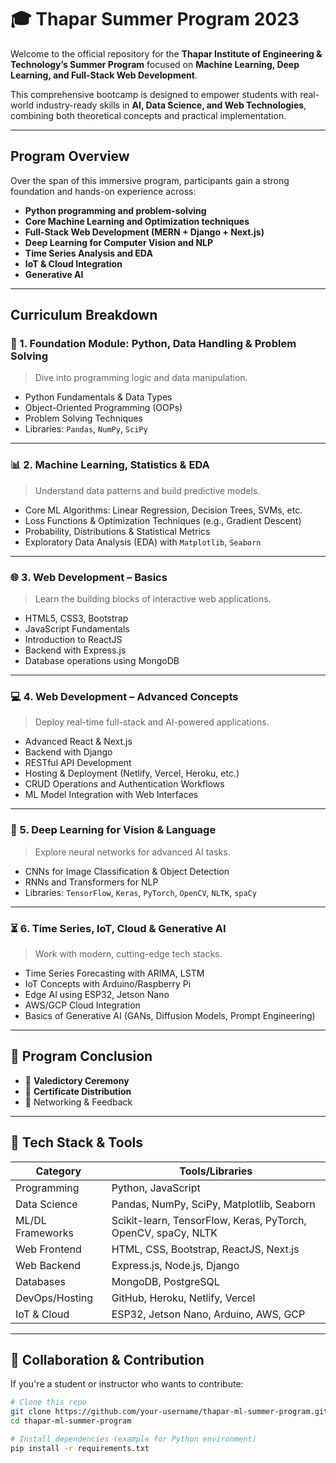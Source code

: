 # 🎓 Thapar Summer Program 2023

Welcome to the official repository for the **Thapar Institute of Engineering & Technology’s Summer Program** focused on **Machine Learning, Deep Learning, and Full-Stack Web Development**.

This comprehensive bootcamp is designed to empower students with real-world industry-ready skills in **AI, Data Science, and Web Technologies**, combining both theoretical concepts and practical implementation.

---

## Program Overview

Over the span of this immersive program, participants gain a strong foundation and hands-on experience across:

- **Python programming and problem-solving**
- **Core Machine Learning and Optimization techniques**
- **Full-Stack Web Development (MERN + Django + Next.js)**
- **Deep Learning for Computer Vision and NLP**
- **Time Series Analysis and EDA**
- **IoT & Cloud Integration**
- **Generative AI**

---

## Curriculum Breakdown

### 🧱 1. Foundation Module: Python, Data Handling & Problem Solving
> Dive into programming logic and data manipulation.

- Python Fundamentals & Data Types
- Object-Oriented Programming (OOPs)
- Problem Solving Techniques
- Libraries: `Pandas`, `NumPy`, `SciPy`

---

### 📊 2. Machine Learning, Statistics & EDA
> Understand data patterns and build predictive models.

- Core ML Algorithms: Linear Regression, Decision Trees, SVMs, etc.
- Loss Functions & Optimization Techniques (e.g., Gradient Descent)
- Probability, Distributions & Statistical Metrics
- Exploratory Data Analysis (EDA) with `Matplotlib`, `Seaborn`

---

### 🌐 3. Web Development – Basics
> Learn the building blocks of interactive web applications.

- HTML5, CSS3, Bootstrap
- JavaScript Fundamentals
- Introduction to ReactJS
- Backend with Express.js
- Database operations using MongoDB

---

### 💻 4. Web Development – Advanced Concepts
> Deploy real-time full-stack and AI-powered applications.

- Advanced React & Next.js
- Backend with Django
- RESTful API Development
- Hosting & Deployment (Netlify, Vercel, Heroku, etc.)
- CRUD Operations and Authentication Workflows
- ML Model Integration with Web Interfaces

---

### 🧠 5. Deep Learning for Vision & Language
> Explore neural networks for advanced AI tasks.

- CNNs for Image Classification & Object Detection
- RNNs and Transformers for NLP
- Libraries: `TensorFlow`, `Keras`, `PyTorch`, `OpenCV`, `NLTK`, `spaCy`

---

### ⏳ 6. Time Series, IoT, Cloud & Generative AI
> Work with modern, cutting-edge tech stacks.

- Time Series Forecasting with ARIMA, LSTM
- IoT Concepts with Arduino/Raspberry Pi
- Edge AI using ESP32, Jetson Nano
- AWS/GCP Cloud Integration
- Basics of Generative AI (GANs, Diffusion Models, Prompt Engineering)

---

## 🏁 Program Conclusion

- 🏅 **Valedictory Ceremony**
- 📜 **Certificate Distribution**
- 💬 Networking & Feedback

---

## 💼 Tech Stack & Tools

| Category         | Tools/Libraries                                                                 |
|------------------|----------------------------------------------------------------------------------|
| Programming      | Python, JavaScript                                                               |
| Data Science     | Pandas, NumPy, SciPy, Matplotlib, Seaborn                                        |
| ML/DL Frameworks | Scikit-learn, TensorFlow, Keras, PyTorch, OpenCV, spaCy, NLTK                    |
| Web Frontend     | HTML, CSS, Bootstrap, ReactJS, Next.js                                           |
| Web Backend      | Express.js, Node.js, Django                                                      |
| Databases        | MongoDB, PostgreSQL                                                              |
| DevOps/Hosting   | GitHub, Heroku, Netlify, Vercel                                                  |
| IoT & Cloud      | ESP32, Jetson Nano, Arduino, AWS, GCP                                            |

---

## 🤝 Collaboration & Contribution

If you're a student or instructor who wants to contribute:

```bash
# Clone this repo
git clone https://github.com/your-username/thapar-ml-summer-program.git
cd thapar-ml-summer-program

# Install dependencies (example for Python environment)
pip install -r requirements.txt
